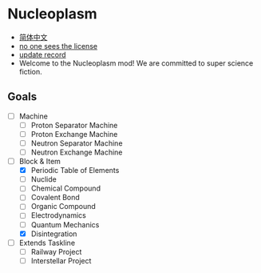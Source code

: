 # Nucleoplasm

- [简体中文](README_szh.md)
- [no one sees the license](LICENSE)
- [update record](changelog.txt)
- Welcome to the Nucleoplasm mod! We are committed to super science fiction.

## Goals

- [ ] Machine
  - [ ] Proton Separator Machine
  - [ ] Proton Exchange Machine
  - [ ] Neutron Separator Machine
  - [ ] Neutron Exchange Machine
- [ ] Block & Item
    - [x] Periodic Table of Elements
    - [ ] Nuclide
    - [ ] Chemical Compound
    - [ ] Covalent Bond
    - [ ] Organic Compound
    - [ ] Electrodynamics
    - [ ] Quantum Mechanics
    - [x] Disintegration
- [ ] Extends Taskline
    - [ ] Railway Project
    - [ ] Interstellar Project
